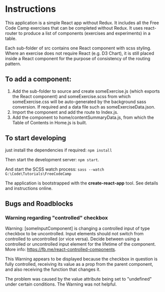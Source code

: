 # Instructions

This application is a simple React app without Redux. It includes all the
Free Code Camp exercises that can be completed without Redux. It uses
react-router to produce a list of components (exercises and experiments)
in a table. 

Each sub-folder of src contains one React component with
scss styling. Where an exercise does not require React (e.g. D3 Chart), 
it is still placed inside a React component for the purpose of consistency 
of the routing pattern.

## To add a component:

  1. Add the sub-folder to source and create someExercise.js (which 
    exports the React component) and someExercise.scss from which someExercise.css
    will be auto-generated by the background sass conversion. If required 
    and a data file such as someExerciseData.json.
  2. Import the component and add the route to Index.js.
  3. Add the component to home/contentSummaryData.js, from which the 
  Table of Contents in Home.js is built.

## To start developing

just install the dependencies if required: `npm install` 

Then start the development server: `npm start`.  

And start the SCSS watch process: `sass --watch G:\Code\Tutorials\FreeCodeCamp`
 
The application is bootstrapped with the **create-react-app** tool. See 
details and instructions online. 

## Bugs and Roadblocks

### Warning regarding "controlled" checkbox

Warning: [someInputComponent] is changing a controlled input of type checkbox to be uncontrolled. Input elements should not switch from controlled to uncontrolled (or vice versa). Decide between using a controlled or uncontrolled input element for the lifetime of the component. More info: https://fb.me/react-controlled-components.

This Warning appears to be displayed because the checkbox in question is fully controlled, receiving its value as a prop from the parent component, and also receiving the function that changes it. 

The problem was caused by the value attribute being set to "undefined" under certain conditions. The Warning was not helpful.